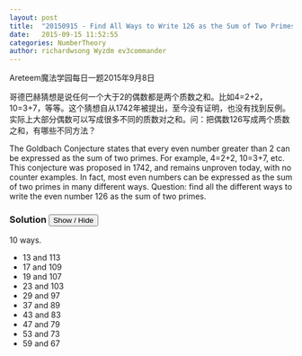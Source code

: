 ```yaml
---
layout: post
title:  "20150915 - Find All Ways to Write 126 as the Sum of Two Primes."
date:   2015-09-15 11:52:55
categories: NumberTheory
author: richardwsong Wyzdm ev3commander
---
```


Areteem魔法学园每日一题2015年9月8日
<br>
<problem>
<p>	哥德巴赫猜想是说任何一个大于2的偶数都是两个质数之和。比如4=2+2，10=3+7，等等。这个猜想自从1742年被提出，至今没有证明，也没有找到反例。实际上大部分偶数可以写成很多不同的质数对之和。问：把偶数126写成两个质数之和，有哪些不同方法？
</P>
<p>
The Goldbach Conjecture states that every even number greater than 2 can be expressed as the sum of two primes. For example, 4=2+2, 10=3+7, etc. This conjecture was proposed in 1742, and remains unproven today, with no counter examples. In fact, most even numbers can be expressed as the sum of two primes in many different ways. Question: find all the different ways to write the even number 126 as the sum of two primes.
</p>
</problem>



### Solution <button>Show / Hide</button>


<solution>
10 ways. 
<ul>
<li> 13 and 113</li>
<li> 17 and 109</li>
<li> 19 and 107</li>
<li> 23 and 103</li>
<li> 29 and 97</li>
<li> 37 and 89</li>
<li> 43 and 83</li>
<li> 47 and 79</li>
<li> 53 and 73</li>
<li> 59 and 67</li>
</ul>

</solution>
